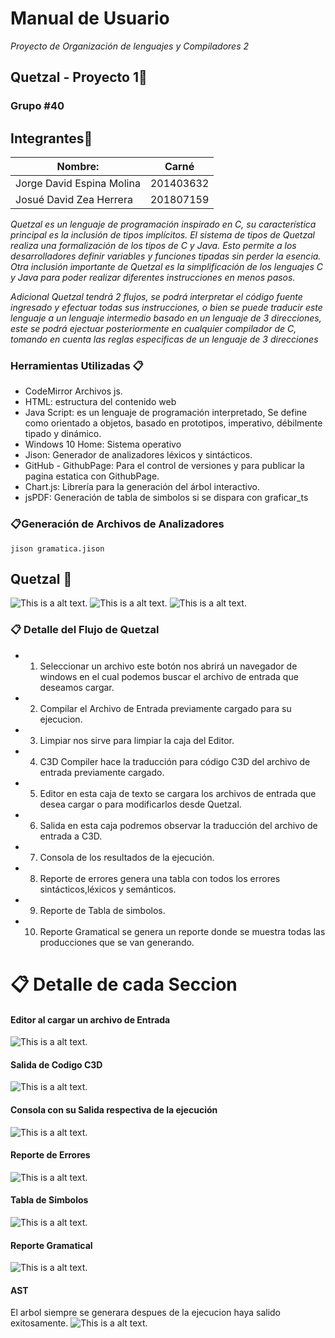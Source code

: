 # Manual de Usuario

_Proyecto de Organización de lenguajes y Compiladores 2_

## Quetzal - Proyecto 1🚀
### Grupo #40
## Integrantes💁

| Nombre:                     | Carné     |
| --------------------------- | --------- |
| Jorge David Espina Molina   | 201403632 |
| Josué David Zea Herrera     | 201807159 |

_Quetzal es un lenguaje de programación inspirado en C, su característica principal es la inclusión de tipos implícitos. El sistema de tipos de Quetzal realiza una formalización de los tipos de C y Java. Esto permite a los desarrolladores definir variables y funciones tipadas sin perder la esencia. Otra inclusión importante de Quetzal es la simplificación de los lenguajes C y Java para poder realizar diferentes instrucciones en menos pasos._

_Adicional Quetzal tendrá 2 flujos, se podrá interpretar el código fuente ingresado y efectuar todas sus instrucciones, o bien se puede traducir este lenguaje a un lenguaje intermedio basado en un lenguaje de 3 direcciones, este se podrá ejectuar posteriormente en cualquier compilador de C, tomando en cuenta las reglas especificas de un lenguaje de 3 direcciones_

### Herramientas Utilizadas 📋

- CodeMirror Archivos js.
- HTML: estructura del contenido web
- Java Script: es un lenguaje de programación interpretado, Se define como orientado a objetos, basado en prototipos, imperativo, débilmente tipado y dinámico.
- Windows 10 Home: Sistema operativo
- Jison: Generador de analizadores léxicos y sintácticos.
- GitHub - GithubPage: Para el control de versiones y para publicar la pagina estatica con GithubPage. 
- Chart.js: Librería para la generación del árbol interactivo.
- jsPDF: Generación de tabla de simbolos si se dispara con graficar_ts 
  
### 📋Generación de Archivos de Analizadores
    jison gramatica.jison

## Quetzal 🚀
![This is a alt text.](../Documentacion/img/1.PNG "Pagina Web- Funcionamiento.")
![This is a alt text.](../Documentacion/img/2.PNG "Pagina Web- Funcionamiento.")
![This is a alt text.](../Documentacion/img/8.PNG "Pagina Web- Funcionamiento.")


### 📋 Detalle del Flujo de Quetzal
- 1. Seleccionar un archivo este botón nos abrirá un navegador de windows en el cual podemos buscar el archivo de entrada que deseamos cargar.
- 2. Compilar el Archivo de Entrada previamente cargado para su ejecucion.
- 3. Limpiar nos sirve para limpiar la caja del Editor.
- 4. C3D Compiler hace la traducción para código C3D del archivo de entrada previamente cargado.
- 5. Editor en esta caja de texto se cargara los archivos de entrada que desea cargar o para modificarlos desde Quetzal.
- 6. Salida en esta caja podremos observar la traducción del archivo de entrada a C3D.
- 7. Consola de los resultados de la ejecución.
- 8. Reporte de errores genera una tabla con todos los errores sintácticos,léxicos y semánticos.
- 9. Reporte de Tabla de simbolos.
- 10. Reporte Gramatical se genera un reporte donde se muestra todas las producciones que se van generando.

# 📋 Detalle de cada Seccion

#### Editor al cargar un archivo de Entrada
![This is a alt text.](../Documentacion/img/3.PNG "Pagina Web- Funcionamiento.")
#### Salida de Codigo C3D 
![This is a alt text.](../Documentacion/img/6.PNG "Pagina Web- Funcionamiento.")
#### Consola con su Salida respectiva de la ejecución
![This is a alt text.](../Documentacion/img/4.PNG "Pagina Web- Funcionamiento.")

#### Reporte de Errores 
![This is a alt text.](../Documentacion/img/5.PNG "Pagina Web- Funcionamiento.")
#### Tabla de Simbolos 
![This is a alt text.](../Documentacion/img/7.PNG "Pagina Web- Funcionamiento.")
#### Reporte Gramatical 
![This is a alt text.](../Documentacion/img/9.PNG "Pagina Web- Funcionamiento.")

#### AST 
El arbol siempre se generara despues de la ejecucion haya salido exitosamente.
![This is a alt text.](../Documentacion/img/10.PNG "Pagina Web- Funcionamiento.")

